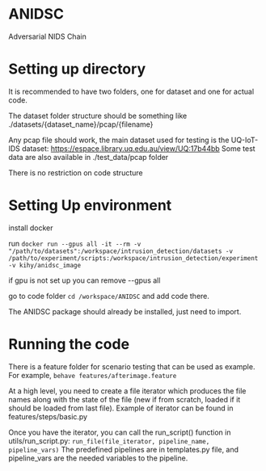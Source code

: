 # ANIDSC
 Adversarial NIDS Chain

# Setting up directory
It is recommended to have two folders, one for dataset and one for actual code.

The dataset folder structure should be something like ./datasets/{dataset_name}/pcap/{filename}

Any pcap file should work, the main dataset used for testing is the UQ-IoT-IDS dataset: https://espace.library.uq.edu.au/view/UQ:17b44bb
Some test data are also available in ./test_data/pcap folder



There is no restriction on code structure 

# Setting Up environment
install docker

run
`docker run --gpus all -it --rm -v "/path/to/datasets":/workspace/intrusion_detection/datasets -v /path/to/experiment/scripts:/workspace/intrusion_detection/experiment -v kihy/anidsc_image`

if gpu is not set up you can remove --gpus all 


go to code folder 
`cd /workspace/ANIDSC`
and add code there.

The ANIDSC package should already be installed, just need to import.

# Running the code
There is a feature folder for scenario testing that can be used as example. For example,
`behave features/afterimage.feature` 


At a high level, you need to create a file iterator which produces the file names along with the state of the file (new if from scratch, loaded if it should be loaded from last file). Example of iterator can be found in features/steps/basic.py

Once you have the iterator, you can call the run_script() function in utils/run_script.py:
`run_file(file_iterator, pipeline_name, pipeline_vars)`
The predefined pipelines are in templates.py file, and pipeline_vars are the needed variables to the pipeline.